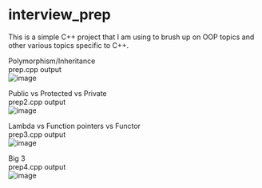 # interview_prep
This is a simple C++ project that I am using to brush up on OOP topics and other various topics specific to C++.

Polymorphism/Inheritance </br> 
prep.cpp output </br>
![image](https://user-images.githubusercontent.com/30327564/197651219-d3446bac-f5f8-42b1-afb4-036c1b57262f.png)

Public vs Protected vs Private </br> 
prep2.cpp output </br> 
![image](https://user-images.githubusercontent.com/30327564/197841177-5d13bafd-c337-4c0e-bdb1-32101693a4ec.png)

Lambda vs Function pointers vs Functor </br> 
prep3.cpp output </br>
![image](https://user-images.githubusercontent.com/30327564/197857677-467d78e0-b75d-4c92-8793-58d1cf15da31.png)

Big 3 </br>
prep4.cpp output </br>
![image](https://user-images.githubusercontent.com/30327564/197954318-90b62cc3-f982-4d6c-89c9-93987feafe80.png)
